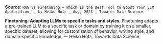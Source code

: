 **Source:** `RAG vs Finetuning — Which Is the Best Tool to Boost Your LLM Application_ _ by Heiko Hotz _ Aug, 2023 _ Towards Data Science`

**Finetuning: Adapting LLMs to specific tasks and styles.**
Finetuning adapts a pre-trained LLM to a specific task or domain by training it on a smaller, specific dataset, allowing for customization of behavior, writing style, and domain-specific knowledge. — Heiko Hotz, Towards Data Science
